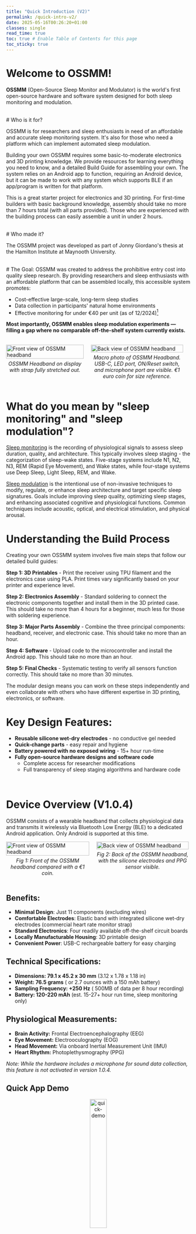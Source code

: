 ```yaml
---
title: "Quick Introduction (V2)"
permalink: /quick-intro-v2/
date: 2025-05-16T00:26:20+01:00
classes: single
read_time: true
toc: true # Enable Table of Contents for this page
toc_sticky: true
---
```


# Welcome to OSSMM!

**OSSMM** (Open-Source Sleep Monitor and Modulator) is the world's first 
open-source hardware and software system designed for both sleep monitoring 
and modulation.

<br>
# Who is it for?

OSSMM is for researchers and sleep enthusiasts in need of an affordable
and accurate sleep monitoring system. It's also for those who need a platform 
which can implement automated sleep modulation. 

Building your own OSSMM requires some basic-to-moderate electronics and 
3D printing knowledge. We provide resources for learning everything you need to
know, and a detailed Build Guide for assembling your own. The system relies on an Android app to function, requiring an Android device, but it can be made to work with any system which supports BLE if an app/program is written for that platform.

This is a great starter project for electronics and 3D printing. For first-time
builders with basic background knowledge, assembly should take no more than 7 hours total (with all parts provided). Those who are experienced with the building process can easily assemble a unit in under 2 hours.

<br>
# Who made it?

The OSSMM project was developed as part of Jonny Giordano's thesis at the
Hamilton Institute at Maynooth University. 
 

<br>
# The Goal:
OSSMM was created to address the prohibitive entry cost into 
quality sleep research. By providing researchers and sleep enthusiasts with an
affordable platform that can be assembled locally, this accessible system 
promotes:

- Cost-effective large-scale, long-term sleep studies
- Data collection in participants' natural home environments
- Effective monitoring for under €40 per unit (as of 12/2024)[^note1]

**Most importantly, OSSMM enables sleep modulation experiments — filling a gap 
where no comparable off-the-shelf system currently exists.**


<br>
<div style="display: flex; flex-direction: row; align-items: flex-start;">
  <figure style="margin: 0; width: 42%;">
    <img src="{{ site.url }}/OSSMM/media/quick-intro/stretch.jpg" alt="Front view of OSSMM headband" style="width: 100%;">
    <figcaption style="text-align: center; font-style: italic; margin-top: 5px;">OSSMM Headband on display with strap fully stretched out.</figcaption>
  </figure>
  <figure style="margin: 0; width: 50%; margin-left: 4%;">
    <img src="{{ site.url }}/OSSMM/media/quick-intro/ports.jpg" alt="Back view of OSSMM headband" style="width: 100%;">
    <figcaption style="text-align: center; font-style: italic; margin-top: 5px;">Macro photo of OSSMM Headband. USB-C, LED port, ON/Reset switch, and microphone port are visible. €1 euro coin for size reference.</figcaption>
  </figure>
</div>
<br>

# What do you mean by "sleep monitoring" and "sleep modulation"?

<ins>Sleep monitoring</ins> is the recording of physiological signals to 
assess sleep duration, quality, and architecture. This typically involves sleep 
staging - the categorization of sleep-wake states. Five-stage systems include N1, 
N2, N3, REM (Rapid Eye Movement), and Wake states, while four-stage systems use 
Deep Sleep, Light Sleep, REM, and Wake.


<ins>Sleep modulation</ins> is the intentional use of non-invasive techniques 
to modify, regulate, or enhance sleep architecture and target specific sleep 
signatures. Goals include improving sleep quality, optimizing sleep stages, and 
enhancing associated cognitive and physiological functions. Common techniques 
include acoustic, optical, and electrical stimulation, and physical arousal.


# Understanding the Build Process

Creating your own OSSMM system involves five main steps that follow our detailed build guides:

**Step 1: 3D Printables** - Print the receiver using TPU filament and the electronics case using PLA. Print times vary significantly based on your printer and experience level.

**Step 2: Electronics Assembly** - Standard soldering to connect the electronic components together and install them in the 3D printed case. This should take no more than 4 hours for a beginner, much less for those with soldering experience.

**Step 3: Major Parts Assembly** - Combine the three principal components: headband, receiver, and electronic case. This should take no more than an hour.

**Step 4: Software** - Upload code to the microcontroller and install the Android app. This should take no more than an hour.

**Step 5: Final Checks** - Systematic testing to verify all sensors function correctly. This should take no more than 30 minutes.

The modular design means you can work on these steps independently and even collaborate with others who have different expertise in 3D printing, electronics, or software.

# Key Design Features:

- **Reusable silicone wet-dry electrodes** - no conductive gel needed
- **Quick-change parts** - easy repair and hygiene
- **Battery powered with no exposed wiring** - 15+ hour run-time
- **Fully open-source hardware designs and software code**
  - Complete access for researcher modifications
  - Full transparency of sleep staging algorithms and hardware code
  
<br>

# Device Overview (V1.0.4)

OSSMM consists of a wearable headband that collects physiological data
and transmits it wirelessly via Bluetooth Low Energy (BLE) to a dedicated 
Android application. Only Android is supported at this time.

<div style="display: flex; flex-direction: row; align-items: flex-start;">
  <figure style="margin: 0; width: 45%;">
    <img src="{{ site.url }}/OSSMM/media/quick-intro/front.jpg" alt="Front view of OSSMM headband" style="width: 100%;">
    <figcaption style="text-align: center; font-style: italic; margin-top: 5px;">Fig 1: Front of the OSSMM headband compared with a €1 coin.</figcaption>
  </figure>
  <figure style="margin: 0; width: 50%; margin-left: 4%;">
    <img src="{{ site.url }}/OSSMM/media/quick-intro/back.jpg" alt="Back view of OSSMM headband" style="width: 100%;">
    <figcaption style="text-align: center; font-style: italic; margin-top: 5px;">Fig 2: Back of the OSSMM headband, with the silicone electrodes and PPG sensor visible.</figcaption>
  </figure>
</div>
<br>


## Benefits:

- **Minimal Design**: Just 11 components (excluding wires)
- **Comfortable Electrodes**: Elastic band with integrated silicone wet-dry electrodes (commercial heart rate monitor strap)
- **Standard Electronics**: Four readily available off-the-shelf circuit boards
- **Locally Manufacturable Housing**: 3D printable design
- **Convenient Power**: USB-C rechargeable battery for easy charging


## Technical Specifications:

- **Dimensions: 79.1 x 45.2 x 30 mm**  (3.12 x 1.78 x 1.18 in)
- **Weight: 76.5 grams** ( or 2.7 ounces with a 150 mAh battery)
- **Sampling Frequency: +250 Hz** ( 500MB of data per 8 hour recording)
- **Battery: 120-220 mAh** (est. 15-27+ hour run time, sleep monitoring only)

## Physiological Measurements:

- **Brain Activity:** Frontal Electroencephalography (EEG)
- **Eye Movement:** Electrooculography (EOG)
- **Head Movement:** Via onboard Inertial Measurement Unit (IMU)
- **Heart Rhythm:** Photoplethysmography (PPG)

*Note: While the hardware includes a microphone for sound data collection, 
this feature is not activated in version 1.0.4.*

## Quick App Demo

<figure style="text-align: center; width: 100%; display: block; margin: 0 auto;">
  <img src="{{ site.url }}/OSSMM/media/quick-intro/quick-demo.gif" alt="quick-demo" style="width: 30%; display: block; margin: 0 auto;">
  <figcaption style="text-align: center; font-style: italic; margin-top: 5px; display: block;">Short Demo of OSSMM app. Real-time app usage is smoother than can be shown in this GIF.</figcaption>
</figure>
<br>

# Performance:

OSSMM promises to offer more accurate sleep staging than many commercial wearables 
(smart watches, rings) at a fraction of the price. 

*Note: OSSMM is currently under technical validation for 4-stage sleep classification.*

# Sleep Modulation Capabilities:

OSSMM V1.0.4 incorporates a commercial off-the-shelf vibration motor 
(similar to those in mobile phones) as a stimulus mechanism for sleep 
modification experiments. The vibration motor was chosen as the reference 
stimulus because:

1. It demonstrates the system's robust power handling (60+ mA during operation)
2. It proves the platform can easily accommodate other stimulus methods 
including speakers, LEDs, tDCS, and tACS

Future versions aim to analyze sleep data in near-real-time 
(within 30-60 seconds) to potentially trigger sleep modulation 
based on detected sleep stages.

<br>
# Start Building Now

We recommend reviewing the 
[Getting Started](https://jvgiordano.github.io/OSSMM/getting-started/) before
beginning your OSSMM build. This page contains detailed information about OSSMM
and all the prerequisites.

To build your own OSSMM system, follow these pages in order:

1. [3D Printables](https://jvgiordano.github.io/OSSMM/printables) - Print out the printable components
2. [Electronics Assembly Guide](https://jvgiordano.github.io/OSSMM/electronics-assembly/) - Combine the electronics and 3D printed case
3. [Major Parts Assembly](https://jvgiordano.github.io/OSSMM/final-assembly/) - Assemble the 3 principal components: headband, receiver, electronic case
4. [Software](https://jvgiordano.github.io/OSSMM/software/) - Upload OSSMM code to the MCU (Microcontroller), and install the OSSMM apk (app file) on your Android device
5. [Final Checks & Completion](https://jvgiordano.github.io/OSSMM/final-checks) - Verify your OSSMM system collects data as intended

**Additional Notes:**

[^note1]: V1.0.4 requires an Android device with the dedicated companion app to work. While currently requiring an Android device, any platform supporting high-priority BLE transmission could potentially work (iPhone, Raspberry Pi, etc.). The cost estimate does not include the Android device.